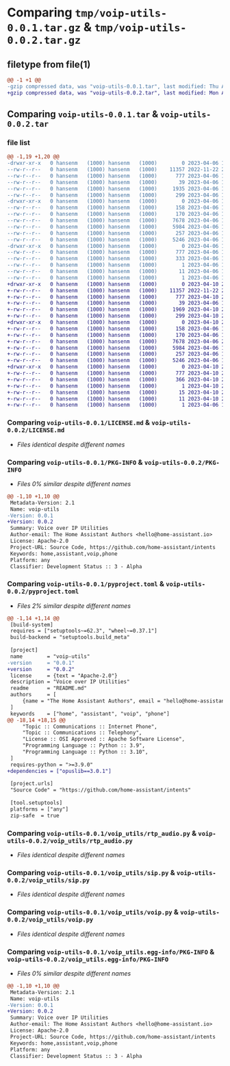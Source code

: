 # Comparing `tmp/voip-utils-0.0.1.tar.gz` & `tmp/voip-utils-0.0.2.tar.gz`

## filetype from file(1)

```diff
@@ -1 +1 @@
-gzip compressed data, was "voip-utils-0.0.1.tar", last modified: Thu Apr  6 19:30:10 2023, max compression
+gzip compressed data, was "voip-utils-0.0.2.tar", last modified: Mon Apr 10 20:29:30 2023, max compression
```

## Comparing `voip-utils-0.0.1.tar` & `voip-utils-0.0.2.tar`

### file list

```diff
@@ -1,19 +1,20 @@
-drwxr-xr-x   0 hansenm   (1000) hansenm   (1000)        0 2023-04-06 19:30:10.007430 voip-utils-0.0.1/
--rw-r--r--   0 hansenm   (1000) hansenm   (1000)    11357 2022-11-22 20:23:02.000000 voip-utils-0.0.1/LICENSE.md
--rw-r--r--   0 hansenm   (1000) hansenm   (1000)      777 2023-04-06 19:30:10.007430 voip-utils-0.0.1/PKG-INFO
--rw-r--r--   0 hansenm   (1000) hansenm   (1000)       39 2023-04-06 16:12:50.000000 voip-utils-0.0.1/README.md
--rw-r--r--   0 hansenm   (1000) hansenm   (1000)     1935 2023-04-06 18:57:11.000000 voip-utils-0.0.1/pyproject.toml
--rw-r--r--   0 hansenm   (1000) hansenm   (1000)      299 2023-04-06 19:30:10.007430 voip-utils-0.0.1/setup.cfg
-drwxr-xr-x   0 hansenm   (1000) hansenm   (1000)        0 2023-04-06 19:30:10.007430 voip-utils-0.0.1/voip_utils/
--rw-r--r--   0 hansenm   (1000) hansenm   (1000)      158 2023-04-06 17:22:11.000000 voip-utils-0.0.1/voip_utils/__init__.py
--rw-r--r--   0 hansenm   (1000) hansenm   (1000)      170 2023-04-06 15:51:26.000000 voip-utils-0.0.1/voip_utils/error.py
--rw-r--r--   0 hansenm   (1000) hansenm   (1000)     7678 2023-04-06 17:20:40.000000 voip-utils-0.0.1/voip_utils/rtp_audio.py
--rw-r--r--   0 hansenm   (1000) hansenm   (1000)     5984 2023-04-06 19:25:34.000000 voip-utils-0.0.1/voip_utils/sip.py
--rw-r--r--   0 hansenm   (1000) hansenm   (1000)      257 2023-04-06 18:58:36.000000 voip-utils-0.0.1/voip_utils/util.py
--rw-r--r--   0 hansenm   (1000) hansenm   (1000)     5246 2023-04-06 19:28:21.000000 voip-utils-0.0.1/voip_utils/voip.py
-drwxr-xr-x   0 hansenm   (1000) hansenm   (1000)        0 2023-04-06 19:30:10.007430 voip-utils-0.0.1/voip_utils.egg-info/
--rw-r--r--   0 hansenm   (1000) hansenm   (1000)      777 2023-04-06 19:30:09.000000 voip-utils-0.0.1/voip_utils.egg-info/PKG-INFO
--rw-r--r--   0 hansenm   (1000) hansenm   (1000)      333 2023-04-06 19:30:10.000000 voip-utils-0.0.1/voip_utils.egg-info/SOURCES.txt
--rw-r--r--   0 hansenm   (1000) hansenm   (1000)        1 2023-04-06 19:30:09.000000 voip-utils-0.0.1/voip_utils.egg-info/dependency_links.txt
--rw-r--r--   0 hansenm   (1000) hansenm   (1000)       11 2023-04-06 19:30:09.000000 voip-utils-0.0.1/voip_utils.egg-info/top_level.txt
--rw-r--r--   0 hansenm   (1000) hansenm   (1000)        1 2023-04-06 18:58:14.000000 voip-utils-0.0.1/voip_utils.egg-info/zip-safe
+drwxr-xr-x   0 hansenm   (1000) hansenm   (1000)        0 2023-04-10 20:29:30.002290 voip-utils-0.0.2/
+-rw-r--r--   0 hansenm   (1000) hansenm   (1000)    11357 2022-11-22 20:23:02.000000 voip-utils-0.0.2/LICENSE.md
+-rw-r--r--   0 hansenm   (1000) hansenm   (1000)      777 2023-04-10 20:29:30.002290 voip-utils-0.0.2/PKG-INFO
+-rw-r--r--   0 hansenm   (1000) hansenm   (1000)       39 2023-04-06 16:12:50.000000 voip-utils-0.0.2/README.md
+-rw-r--r--   0 hansenm   (1000) hansenm   (1000)     1969 2023-04-10 20:29:17.000000 voip-utils-0.0.2/pyproject.toml
+-rw-r--r--   0 hansenm   (1000) hansenm   (1000)      299 2023-04-10 20:29:30.002290 voip-utils-0.0.2/setup.cfg
+drwxr-xr-x   0 hansenm   (1000) hansenm   (1000)        0 2023-04-10 20:29:29.998290 voip-utils-0.0.2/voip_utils/
+-rw-r--r--   0 hansenm   (1000) hansenm   (1000)      158 2023-04-06 17:22:11.000000 voip-utils-0.0.2/voip_utils/__init__.py
+-rw-r--r--   0 hansenm   (1000) hansenm   (1000)      170 2023-04-06 15:51:26.000000 voip-utils-0.0.2/voip_utils/error.py
+-rw-r--r--   0 hansenm   (1000) hansenm   (1000)     7678 2023-04-06 20:24:07.000000 voip-utils-0.0.2/voip_utils/rtp_audio.py
+-rw-r--r--   0 hansenm   (1000) hansenm   (1000)     5984 2023-04-06 19:25:34.000000 voip-utils-0.0.2/voip_utils/sip.py
+-rw-r--r--   0 hansenm   (1000) hansenm   (1000)      257 2023-04-06 18:58:36.000000 voip-utils-0.0.2/voip_utils/util.py
+-rw-r--r--   0 hansenm   (1000) hansenm   (1000)     5246 2023-04-06 19:28:21.000000 voip-utils-0.0.2/voip_utils/voip.py
+drwxr-xr-x   0 hansenm   (1000) hansenm   (1000)        0 2023-04-10 20:29:30.002290 voip-utils-0.0.2/voip_utils.egg-info/
+-rw-r--r--   0 hansenm   (1000) hansenm   (1000)      777 2023-04-10 20:29:29.000000 voip-utils-0.0.2/voip_utils.egg-info/PKG-INFO
+-rw-r--r--   0 hansenm   (1000) hansenm   (1000)      366 2023-04-10 20:29:29.000000 voip-utils-0.0.2/voip_utils.egg-info/SOURCES.txt
+-rw-r--r--   0 hansenm   (1000) hansenm   (1000)        1 2023-04-10 20:29:29.000000 voip-utils-0.0.2/voip_utils.egg-info/dependency_links.txt
+-rw-r--r--   0 hansenm   (1000) hansenm   (1000)       15 2023-04-10 20:29:29.000000 voip-utils-0.0.2/voip_utils.egg-info/requires.txt
+-rw-r--r--   0 hansenm   (1000) hansenm   (1000)       11 2023-04-10 20:29:29.000000 voip-utils-0.0.2/voip_utils.egg-info/top_level.txt
+-rw-r--r--   0 hansenm   (1000) hansenm   (1000)        1 2023-04-06 18:58:14.000000 voip-utils-0.0.2/voip_utils.egg-info/zip-safe
```

### Comparing `voip-utils-0.0.1/LICENSE.md` & `voip-utils-0.0.2/LICENSE.md`

 * *Files identical despite different names*

### Comparing `voip-utils-0.0.1/PKG-INFO` & `voip-utils-0.0.2/PKG-INFO`

 * *Files 0% similar despite different names*

```diff
@@ -1,10 +1,10 @@
 Metadata-Version: 2.1
 Name: voip-utils
-Version: 0.0.1
+Version: 0.0.2
 Summary: Voice over IP Utilities
 Author-email: The Home Assistant Authors <hello@home-assistant.io>
 License: Apache-2.0
 Project-URL: Source Code, https://github.com/home-assistant/intents
 Keywords: home,assistant,voip,phone
 Platform: any
 Classifier: Development Status :: 3 - Alpha
```

### Comparing `voip-utils-0.0.1/pyproject.toml` & `voip-utils-0.0.2/pyproject.toml`

 * *Files 2% similar despite different names*

```diff
@@ -1,14 +1,14 @@
 [build-system]
 requires = ["setuptools~=62.3", "wheel~=0.37.1"]
 build-backend = "setuptools.build_meta"
 
 [project]
 name        = "voip-utils"
-version     = "0.0.1"
+version     = "0.0.2"
 license     = {text = "Apache-2.0"}
 description = "Voice over IP Utilities"
 readme      = "README.md"
 authors     = [
     {name = "The Home Assistant Authors", email = "hello@home-assistant.io"}
 ]
 keywords    = ["home", "assistant", "voip", "phone"]
@@ -18,14 +18,15 @@
     "Topic :: Communications :: Internet Phone",
     "Topic :: Communications :: Telephony",
     "License :: OSI Approved :: Apache Software License",
     "Programming Language :: Python :: 3.9",
     "Programming Language :: Python :: 3.10",
 ]
 requires-python = ">=3.9.0"
+dependencies = ["opuslib==3.0.1"]
 
 [project.urls]
 "Source Code" = "https://github.com/home-assistant/intents"
 
 [tool.setuptools]
 platforms = ["any"]
 zip-safe  = true
```

### Comparing `voip-utils-0.0.1/voip_utils/rtp_audio.py` & `voip-utils-0.0.2/voip_utils/rtp_audio.py`

 * *Files identical despite different names*

### Comparing `voip-utils-0.0.1/voip_utils/sip.py` & `voip-utils-0.0.2/voip_utils/sip.py`

 * *Files identical despite different names*

### Comparing `voip-utils-0.0.1/voip_utils/voip.py` & `voip-utils-0.0.2/voip_utils/voip.py`

 * *Files identical despite different names*

### Comparing `voip-utils-0.0.1/voip_utils.egg-info/PKG-INFO` & `voip-utils-0.0.2/voip_utils.egg-info/PKG-INFO`

 * *Files 0% similar despite different names*

```diff
@@ -1,10 +1,10 @@
 Metadata-Version: 2.1
 Name: voip-utils
-Version: 0.0.1
+Version: 0.0.2
 Summary: Voice over IP Utilities
 Author-email: The Home Assistant Authors <hello@home-assistant.io>
 License: Apache-2.0
 Project-URL: Source Code, https://github.com/home-assistant/intents
 Keywords: home,assistant,voip,phone
 Platform: any
 Classifier: Development Status :: 3 - Alpha
```

